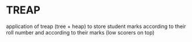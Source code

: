 # TREAP
application of treap (tree + heap) to store student marks according to their roll number and according to their marks (low scorers on top)
